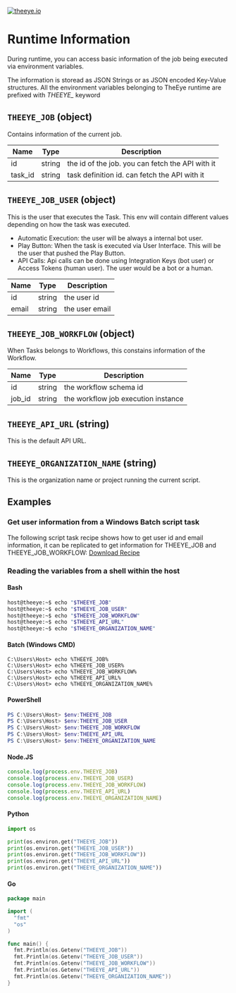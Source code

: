 [![theeye.io](../../images/logo-theeye-theOeye-logo2.png)](https://theeye.io/index.html)

# Runtime Information

During runtime, you can access basic information of the job being executed via environment variables.

The information is storead as JSON Strings or as JSON encoded Key-Value structures.
All the environment variables belonging to TheEye runtime are prefixed with *THEEYE_* keyword

## `THEEYE_JOB` (object)

Contains information of the current job.

| Name | Type | Description |
| ---  | --- | --- |
| id | string | the id of the job. you can fetch the API with it |
| task_id | string | task definition id. can fetch the API with it |

## `THEEYE_JOB_USER` (object)

This is the user that executes the Task. This env will contain different values depending on how the task was executed.

* Automatic Execution: the user will be always a internal bot user.
* Play Button: When the task is executed via User Interface. This will be the user that pushed the Play Button.
* API Calls: Api calls can be done using Integration Keys (bot user) or Access Tokens (human user). The user would be a bot or a human.

| Name | Type | Description |
| ---  | --- | --- |
| id | string | the user id |
| email | string | the user email |

## `THEEYE_JOB_WORKFLOW` (object)

When Tasks belongs to Workflows, this constains information of the Workflow.

| Name | Type | Description |
| ---  | --- | --- |
| id | string | the workflow schema id |
| job_id | string | the workflow job execution instance |

## `THEEYE_API_URL` (string)

This is the default API URL.

## `THEEYE_ORGANIZATION_NAME` (string)

This is the organization name or project running the current script.

## Examples

###  Get user information from a Windows Batch script task

The following script task recipe shows how to get user id and email information, it can be replicated to get information for THEEYE_JOB and THEEYE_JOB_WORKFLOW:
[Download Recipe](https://github.com/theeye-io/theeye-docs/blob/master/docs/assets/recipes/check_theeye_env_vars.json)

### Reading the variables from a shell within the host

<!-- tabs:start -->

#### **Bash**

```bash
host@theeye:~$ echo "$THEEYE_JOB"
host@theeye:~$ echo "$THEEYE_JOB_USER"
host@theeye:~$ echo "$THEEYE_JOB_WORKFLOW"
host@theeye:~$ echo "$THEEYE_API_URL"
host@theeye:~$ echo "$THEEYE_ORGANIZATION_NAME"
```

#### **Batch (Windows CMD)**

```batch
C:\Users\Host> echo %THEEYE_JOB%
C:\Users\Host> echo %THEEYE_JOB_USER%
C:\Users\Host> echo %THEEYE_JOB_WORKFLOW%
C:\Users\Host> echo %THEEYE_API_URL%
C:\Users\Host> echo %THEEYE_ORGANIZATION_NAME%
```

#### **PowerShell**

```powershell
PS C:\Users\Host> $env:THEEYE_JOB
PS C:\Users\Host> $env:THEEYE_JOB_USER
PS C:\Users\Host> $env:THEEYE_JOB_WORKFLOW
PS C:\Users\Host> $env:THEEYE_API_URL
PS C:\Users\Host> $env:THEEYE_ORGANIZATION_NAME
```

#### **Node.JS**

```javascript
console.log(process.env.THEEYE_JOB)
console.log(process.env.THEEYE_JOB_USER)
console.log(process.env.THEEYE_JOB_WORKFLOW)
console.log(process.env.THEEYE_API_URL)
console.log(process.env.THEEYE_ORGANIZATION_NAME)
```

#### **Python**

```python
import os

print(os.environ.get("THEEYE_JOB"))
print(os.environ.get("THEEYE_JOB_USER"))
print(os.environ.get("THEEYE_JOB_WORKFLOW"))
print(os.environ.get("THEEYE_API_URL"))
print(os.environ.get("THEEYE_ORGANIZATION_NAME"))
```

#### **Go**

```go
package main

import (
  "fmt"
  "os"
)

func main() {
  fmt.Println(os.Getenv("THEEYE_JOB"))
  fmt.Println(os.Getenv("THEEYE_JOB_USER"))
  fmt.Println(os.Getenv("THEEYE_JOB_WORKFLOW"))
  fmt.Println(os.Getenv("THEEYE_API_URL"))
  fmt.Println(os.Getenv("THEEYE_ORGANIZATION_NAME"))
}
```
<!-- tabs:end -->
